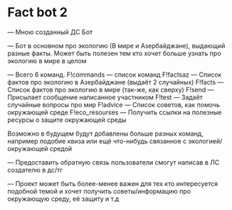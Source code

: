 # Fact bot 2
— Мною созданный ДС Бот

— Бот в основном про экологию (В мире и Азербайджане), выдающий разные факты. Может быть полезен тем кто хочет больше узнать про экологию в мире в целом

— Всего 6 команд.
F!commands — список команд
F!factsaz — Список фактов про экологию в Азербайджане (выдаёт 2 случайных)
F!facts — Список фактов про экологию в мире (так-же, как сверху)
F!send — Присылает сообщение написанное участником
F!test — Задаёт случайные вопросы про мир
F!advice — Список советов, как помочь окружающей среде
F!eco_resourses — Получить ссылки на полезные ресурсы о защите окружающей среды

Возможно в будущем будут добавлены больше разных команд, например подобие квиза или ещё что-нибудь связанное с экологией/окружающей средой


— Предоставить обратную связь пользователи смогут написав в ЛС создателю в дс/тг

— Проект может быть более-менее важен для тех кто интересуется подобной темой и хочет получить советы/информацию про окружающую среду, её защиту и т.д
